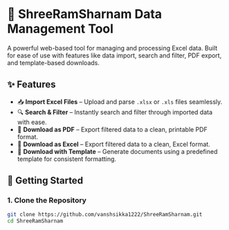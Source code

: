 # 🙏 ShreeRamSharnam Data Management Tool

A powerful web-based tool for managing and processing Excel data. Built for ease of use with features like data import, search and filter, PDF export, and template-based downloads.

## ✨ Features

- 📥 **Import Excel Files** – Upload and parse `.xlsx` or `.xls` files seamlessly.
- 🔍 **Search & Filter** – Instantly search and filter through imported data with ease.
- 📄 **Download as PDF** – Export filtered data to a clean, printable PDF format.
- 📄 **Download as Excel** – Export filtered data to a clean, Excel format.
- 📑 **Download with Template** – Generate documents using a predefined template for consistent formatting.

## 🚀 Getting Started

### 1. Clone the Repository
```bash
git clone https://github.com/vanshsikka1222/ShreeRamSharnam.git
cd ShreeRamSharnam
